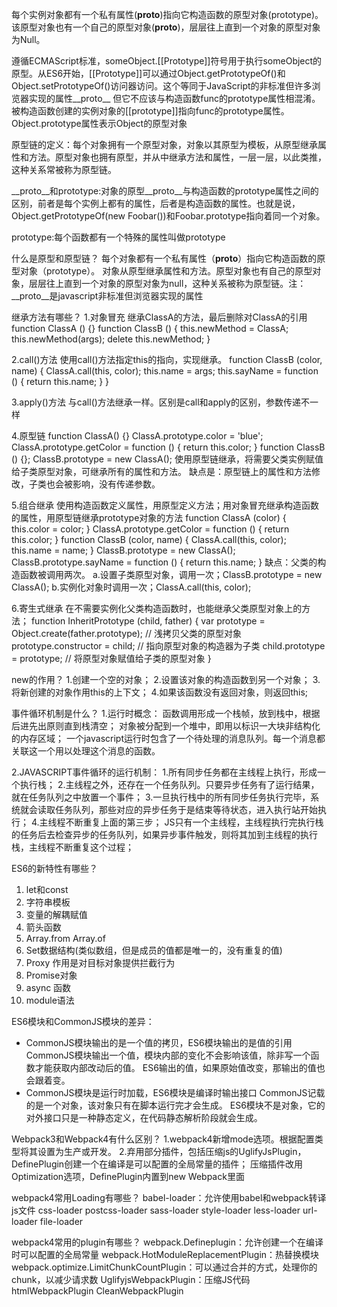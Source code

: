 每个实例对象都有一个私有属性(__proto__)指向它构造函数的原型对象(prototype)。该原型对象也有一个自己的原型对象(__proto__)，层层往上直到一个对象的原型对象为Null。

遵循ECMAScript标准，someObject.[[Prototype]]符号用于执行someObject的原型。从ES6开始，[[Prototype]]可以通过Object.getPrototypeOf()和Object.setPrototypeOf()访问器访问。这个等同于JavaScript的非标准但许多浏览器实现的属性__proto__
但它不应该与构造函数func的prototype属性相混淆。被构造函数创建的实例对象的[[prototype]]指向func的prototype属性。Object.prototype属性表示Object的原型对象


原型链的定义：每个对象拥有一个原型对象，对象以其原型为模板，从原型继承属性和方法。原型对象也拥有原型，并从中继承方法和属性，一层一层，以此类推，这种关系常被称为原型链。

__proto__和prototype:对象的原型__proto__与构造函数的prototype属性之间的区别，前者是每个实例上都有的属性，后者是构造函数的属性。也就是说，Object.getPrototypeOf(new Foobar())和Foobar.prototype指向着同一个对象。

prototype:每个函数都有一个特殊的属性叫做prototype


什么是原型和原型链？
每个对象都有一个私有属性（__proto__）指向它构造函数的原型对象（prototype）。
对象从原型继承属性和方法。原型对象也有自己的原型对象，层层往上直到一个对象的原型对象为null，这种关系被称为原型链。注：__proto__是javascript非标准但浏览器实现的属性

继承方法有哪些？
1.对象冒充
继承ClassA的方法，最后删除对ClassA的引用
function ClassA () {}
function ClassB () {
	this.newMethod = ClassA;
	this.newMethod(args);
	delete this.newMethod;
}

2.call()方法
使用call()方法指定this的指向，实现继承。
function ClassB (color, name) {
	ClassA.call(this, color);
	this.name = args;
	this.sayName = function () {
		return this.name;
	}
}

3.apply()方法
与call()方法继承一样。区别是call和apply的区别，参数传递不一样

4.原型链
function ClassA() {}
ClassA.prototype.color = 'blue';
ClassA.prototype.getColor = function () {
	return this.color;
}
function ClassB () {};
ClassB.prototype = new ClassA();
使用原型链继承，将需要父类实例赋值给子类原型对象，可继承所有的属性和方法。
缺点是：原型链上的属性和方法修改，子类也会被影响，没有传递参数。

5.组合继承
使用构造函数定义属性，用原型定义方法；用对象冒充继承构造函数的属性，用原型链继承prototype对象的方法
function ClassA (color) {
	this.color = color;
}
ClassA.prototype.getColor = function () {
	return this.color;
}
function ClassB (color, name) {
	ClassA.call(this, color);
	this.name = name;
}
ClassB.prototype = new ClassA();
ClassB.prototype.sayName = function () {
	return this.name;
}
缺点：父类的构造函数被调用两次。
a.设置子类原型对象，调用一次；ClassB.prototype = new ClassA();
b.实例化对象时调用一次；ClassA.call(this, color);

6.寄生式继承
在不需要实例化父类构造函数时，也能继承父类原型对象上的方法；
function InheritPrototype (child, father) {
	var prototype = Object.create(father.prototype); // 浅拷贝父类的原型对象
	prototype.constructor = child;	// 指向原型对象的构造器为子类
	child.prototype = prototype; // 将原型对象赋值给子类的原型对象
}

new的作用？
1.创建一个空的对象；
2.设置该对象的构造函数到另一个对象；
3.将新创建的对象作用this的上下文；
4.如果该函数没有返回对象，则返回this;

事件循环机制是什么？
1.运行时概念：
	函数调用形成一个栈帧，放到栈中，根据后进先出原则直到栈清空；
	对象被分配到一个堆中，即用以标识一大块非结构化的内存区域；
	一个javascript运行时包含了一个待处理的消息队列。每一个消息都关联这一个用以处理这个消息的函数。


2.JAVASCRIPT事件循环的运行机制：
	1.所有同步任务都在主线程上执行，形成一个执行栈；
	2.主线程之外，还存在一个任务队列。只要异步任务有了运行结果，就在任务队列之中放置一个事件；
	3.一旦执行栈中的所有同步任务执行完毕，系统就会读取任务队列，那些对应的异步任务于是结束等待状态，进入执行站开始执行；
	4.主线程不断重复上面的第三步；
	JS只有一个主线程，主线程执行完执行栈的任务后去检查异步的任务队列，如果异步事件触发，则将其加到主线程的执行栈，主线程不断重复这个过程；


ES6的新特性有哪些？
1. let和const
2. 字符串模板
3. 变量的解耦赋值
4. 箭头函数
5. Array.from Array.of
6. Set数据结构(类似数组，但是成员的值都是唯一的，没有重复的值)
7. Proxy 作用是对目标对象提供拦截行为
8. Promise对象
9. async 函数
10. module语法

ES6模块和CommonJS模块的差异：
* CommonJS模块输出的是一个值的拷贝，ES6模块输出的是值的引用
	CommonJS模块输出一个值，模块内部的变化不会影响该值，除非写一个函数才能获取内部改动后的值。
	ES6输出的值，如果原始值改变，那输出的值也会跟着变。
* CommonJS模块是运行时加载，ES6模块是编译时输出接口
	CommonJS记载的是一个对象，该对象只有在脚本运行完才会生成。
	ES6模块不是对象，它的对外接口只是一种静态定义，在代码静态解析阶段就会生成。


Webpack3和Webpack4有什么区别？
1.webpack4新增mode选项。根据配置类型将其设置为生产或开发。
2.弃用部分插件，包括压缩js的UglifyJsPlugin，DefinePlugin创建一个在编译是可以配置的全局常量的插件；
压缩插件改用Optimization选项，DefinePlugin内置到new Webpack里面


webpack4常用Loading有哪些？
babel-loader：允许使用babel和webpack转译js文件
css-loader
postcss-loader
sass-loader
style-loader
less-loader
url-loader
file-loader

webpack4常用的plugin有哪些？
webpack.Defineplugin：允许创建一个在编译时可以配置的全局常量
webpack.HotModuleReplacementPlugin：热替换模块
webpack.optimize.LimitChunkCountPlugin：可以通过合并的方式，处理你的chunk，以减少请求数
UglifyjsWebpackPlugin：压缩JS代码
htmlWebpackPlugin
CleanWebpackPlugin







